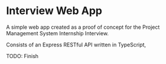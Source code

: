 # Interview Web App

A simple web app created as a proof of concept for the Project Management System Internship Interview.

Consists of an Express RESTful API written in TypeScript,

TODO: Finish
